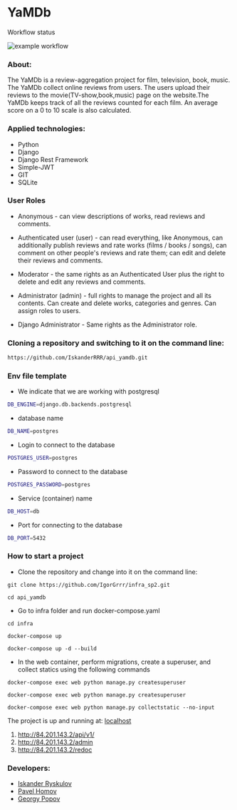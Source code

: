 # YaMDb

Workflow status

![example workflow](https://github.com/IskanderRRR/yamdb_final/actions/workflows/yamdb_workflow.yml/badge.svg)

### About:
The YaMDb is a review-aggregation project for film, television, book, music. The YaMDb collect online reviews from users. The users upload their reviews to the movie(TV-show,book,music) page on the website.The YaMDb keeps track of all the reviews counted for each film. An average score on a 0 to 10 scale is also calculated.

### Applied technologies:
- Python
- Django
- Django Rest Framework
- Simple-JWT
- GIT
- SQLite

### User Roles
- Anonymous - can view descriptions of works, read reviews and comments.

- Authenticated user (user) - can read everything, like Anonymous, can additionally publish reviews and rate works (films / books / songs), can comment on other people's reviews and rate them; can edit and delete their reviews and comments.

- Moderator - the same rights as an Authenticated User plus the right to delete and edit any reviews and comments.

- Administrator (admin) - full rights to manage the project and all its contents. Can create and delete works, categories and genres. Can assign roles to users.

- Django Administrator - Same rights as the Administrator role.

### Cloning a repository and switching to it on the command line:
```sh
https://github.com/IskanderRRR/api_yamdb.git
```
### Env file template
- We indicate that we are working with postgresql
```sh
DB_ENGINE=django.db.backends.postgresql
```
- database name
```sh
DB_NAME=postgres
```
- Login to connect to the database
```sh
POSTGRES_USER=postgres
```
- Password to connect to the database
```sh
POSTGRES_PASSWORD=postgres
```
- Service (container) name
```sh
DB_HOST=db
```
- Port for connecting to the database
```sh
DB_PORT=5432
```
### How to start a project
- Clone the repository and change into it on the command line:
```
git clone https://github.com/IgorGrrr/infra_sp2.git
```
```
cd api_yamdb
```
- Go to infra folder and run docker-compose.yaml
```
cd infra
```
```
docker-compose up
```
```
docker-compose up -d --build
```
- In the web container, perform migrations, create a superuser, and collect statics using the following commands
```
docker-compose exec web python manage.py createsuperuser
```
```
docker-compose exec web python manage.py createsuperuser
```
```
docker-compose exec web python manage.py collectstatic --no-input
```
The project is up and running at:  [localhost](http://localhost)

1) http://84.201.143.2/api/v1/
2) http://84.201.143.2/admin
3) http://84.201.143.2/redoc

### Developers:
- [Iskander Ryskulov](https://github.com/IskanderRRR)
- [Pavel Homov](https://github.com/PavelHomov)
- [Georgy Popov](https://github.com/Georrgeee)